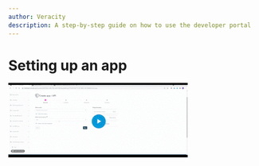 ```yaml
---
author: Veracity
description: A step-by-step guide on how to use the developer portal
---
```


# Setting up an app
[![Watch the video](assets/set_up_app.gif)](https://brandcentral.dnv.com/mars/embed?o=231C2B4325BC4746&c=10651&a=N)